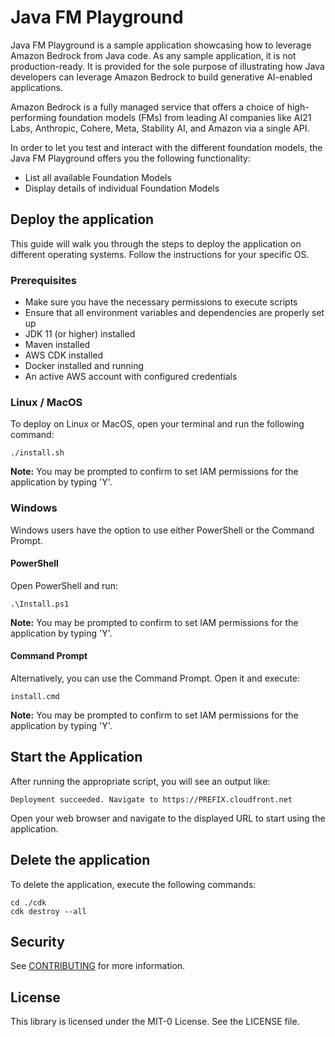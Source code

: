 # Java FM Playground

Java FM Playground is a sample application showcasing how to leverage Amazon Bedrock from Java code. 
As any sample application, it is not production-ready. It is provided for the sole purpose of illustrating 
how Java developers can leverage Amazon Bedrock to build generative AI-enabled applications.

Amazon Bedrock is a fully managed service that offers a choice of high-performing foundation models (FMs) from 
leading AI companies like AI21 Labs, Anthropic, Cohere, Meta, Stability AI, and Amazon via a single API.

In order to let you test and interact with the different foundation models, the Java FM Playground offers you
the following functionality:

- List all available Foundation Models
- Display details of individual Foundation Models

## Deploy the application

This guide will walk you through the steps to deploy the application on different operating systems.
Follow the instructions for your specific OS.

### Prerequisites
- Make sure you have the necessary permissions to execute scripts
- Ensure that all environment variables and dependencies are properly set up
- JDK 11 (or higher) installed
- Maven installed
- AWS CDK installed
- Docker installed and running
- An active AWS account with configured credentials

### Linux / MacOS
To deploy on Linux or MacOS, open your terminal and run the following command:

```
./install.sh
```

**Note:** You may be prompted to confirm to set IAM permissions for the application by typing 'Y'.

### Windows

Windows users have the option to use either PowerShell or the Command Prompt.

#### PowerShell

Open PowerShell and run:

```
.\Install.ps1
```

**Note:** You may be prompted to confirm to set IAM permissions for the application by typing 'Y'.

#### Command Prompt

Alternatively, you can use the Command Prompt. Open it and execute:

```
install.cmd
```

**Note:** You may be prompted to confirm to set IAM permissions for the application by typing 'Y'.

## Start the Application
After running the appropriate script, you will see an output like:

```
Deployment succeeded. Navigate to https://PREFIX.cloudfront.net
```

Open your web browser and navigate to the displayed URL to start using the application.

## Delete the application

To delete the application, execute the following commands:

```     
cd ./cdk
cdk destroy --all
```

## Security

See [CONTRIBUTING](CONTRIBUTING.md#security-issue-notifications) for more information.

## License

This library is licensed under the MIT-0 License. See the LICENSE file.
